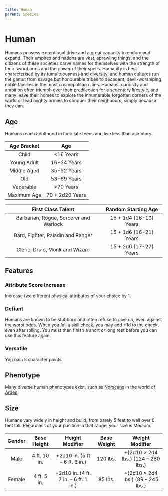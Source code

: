 ```yaml
---
title: Human
parent: Species
---
```


# Human
Humans possess exceptional drive and a great capacity to endure and expand. Their empires and nations are vast, sprawling things, and the citizens of these societies carve names for themselves with the strength of their sword arms and the power of their spells. Humanity is best characterised by its tumultuousness and diversity, and human cultures run the gamut from savage but honourable tribes to decadent, devil-worshiping noble families in the most cosmopolitan cities. Humans' curiosity and ambition often triumph over their predilection for a sedentary lifestyle, and many leave their homes to explore the innumerable forgotten corners of the world or lead mighty armies to conquer their neighbours, simply because they can.

## Age
Humans reach adulthood in their late teens and live less than a century.

| Age Bracket | Age |
|:-----------:|:---:|
| Child       | <16 Years       |
| Young Adult | 16-34 Years     |
| Middle Aged | 35-52 Years     |
| Old         | 53-69 Years     |
| Venerable   | >70 Years       |
| Maximum Age | 70 + 2d20 Years |

| First Class Talent | Random Starting Age |
|:------------------:|:-------------------:|
| Barbarian, Rogue, Sorcerer and Warlock | 15 + 1d4 (16-19) Years |
| Bard, Fighter, Paladin and Ranger      | 15 + 1d6 (16-21) Years |
| Cleric, Druid, Monk and Wizard         | 15 + 2d6 (17-27) Years |

## Features

### Attribute Score Increase
Increase two different physical attributes of your choice by 1.

### Defiant
Humans are known to be stubborn and often refuse to give up, even against the worst odds. When you fail a skill check, you may add +1d to the check, even after rolling. You must then finish a short or long rest before you can use this feature again.

### Versatile
You gain 5 character points.

## Phenotype
Many diverse human phenotypes exist, such as [Norscans](https://stormchaserroleplaying.com/Arden/Species/Humans/Norscans/) in the world of [Arden](https://stormchaserroleplaying.com/Arden/).

## Size
Humans vary widely in height and build, from barely 5 feet to well over 6 feet tall. Regardless of your position in that range, your size is Medium.

| Gender | Base Height | Height Modifier | Base Weight | Weight Modifier |
|:------:|:-----------:|:---------------:|:-----------:|:---------------:|
| Male   | 4 ft. 10 in. | +2d10 in. (5 ft – 6 ft. 6 in.)        | 120 lbs. | +(2d10 × 2d4 lbs.) (124 – 280 lbs.) |
| Female | 4 ft. 5 in.  | +2d10 in. (4 ft. 7 in. – 6 ft. 1 in.) | 85 lbs.  | +(2d10 × 2d4 lbs.) (89 – 245 lbs.)  |
